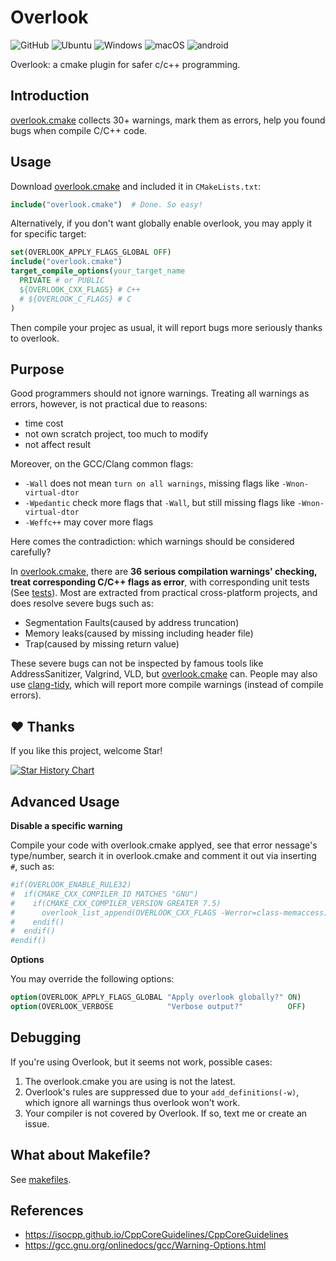 # Overlook

<img alt="GitHub" src="https://img.shields.io/github/license/zchrissirhcz/overlook"> ![Ubuntu](https://img.shields.io/badge/Ubuntu-333333?style=flat&logo=ubuntu) ![Windows](https://img.shields.io/badge/Windows-333333?style=flat&logo=windows&logoColor=blue) ![macOS](https://img.shields.io/badge/-macOS-333333?style=flat&logo=apple) ![android](https://img.shields.io/badge/-Android-333333?style=flat&logo=Android)


Overlook: a cmake plugin for safer c/c++ programming.

## Introduction

[overlook.cmake](overlook.cmake) collects 30+ warnings, mark them as errors, help you found bugs when compile C/C++ code.

## Usage

Download [overlook.cmake](https://github.com/zchrissirhcz/overlook/blob/main/overlook.cmake) and included it in `CMakeLists.txt`:

```cmake
include("overlook.cmake")  # Done. So easy!
```

Alternatively, if you don't want globally enable overlook, you may apply it for specific target:

```cmake
set(OVERLOOK_APPLY_FLAGS_GLOBAL OFF)
include("overlook.cmake")
target_compile_options(your_target_name
  PRIVATE # or PUBLIC
  ${OVERLOOK_CXX_FLAGS} # C++
  # ${OVERLOOK_C_FLAGS} # C
)
```

Then compile your projec as usual, it will report bugs more seriously thanks to overlook.

## Purpose

Good programmers should not ignore warnings. Treating all warnings as errors, however, is not practical due to reasons:
- time cost
- not own scratch project, too much to modify
- not affect result

Moreover, on the GCC/Clang common flags:
- `-Wall` does not mean `turn on all warnings`, missing flags like `-Wnon-virtual-dtor`
- `-Wpedantic` check more flags that `-Wall`, but still missing flags like `-Wnon-virtual-dtor`
- `-Weffc++` may cover more flags

Here comes the contradiction: which warnings should be considered carefully?

In [overlook.cmake](overlook.cmake), there are **36 serious compilation warnings' checking, treat corresponding C/C++ flags as error**, with corresponding unit tests (See [tests](tests)). Most are extracted from practical cross-platform projects, and does resolve severe bugs such as:
- Segmentation Faults(caused by address truncation)
- Memory leaks(caused by missing including header file)
- Trap(caused by missing return value)

These severe bugs can not be inspected by famous tools like AddressSanitizer, Valgrind, VLD, but [overlook.cmake](overlook.cmake) can. People may also use [clang-tidy](https://clang.llvm.org/extra/clang-tidy/), which will report more compile warnings (instead of compile errors).


## ♥️ Thanks

If you like this project, welcome Star!

[![Star History Chart](https://api.star-history.com/svg?repos=zchrissirhcz/overlook&type=Date)](https://star-history.com/#zchrissirhcz/overlook&Date)


## Advanced Usage

**Disable a specific warning**

Compile your code with overlook.cmake applyed, see that error nessage's type/number, search it in overlook.cmake and comment it out via inserting `#`, such as:
```cmake
#if(OVERLOOK_ENABLE_RULE32)
#  if(CMAKE_CXX_COMPILER_ID MATCHES "GNU")
#    if(CMAKE_CXX_COMPILER_VERSION GREATER 7.5)
#      overlook_list_append(OVERLOOK_CXX_FLAGS -Werror=class-memaccess)
#    endif()
#  endif()
#endif()
```

**Options**

You may override the following options:

```cmake
option(OVERLOOK_APPLY_FLAGS_GLOBAL "Apply overlook globally?" ON)
option(OVERLOOK_VERBOSE            "Verbose output?"          OFF)
```

## Debugging

If you're using Overlook, but it seems not work, possible cases:

1. The overlook.cmake you are using is not the latest.
2. Overlook's rules are suppressed due to your `add_definitions(-w)`, which ignore all warnings thus overlook won't work.
3. Your compiler is not covered by Overlook. If so, text me or create an issue.

## What about Makefile?

See [makefiles](makefiles/README.md).

## References

- https://isocpp.github.io/CppCoreGuidelines/CppCoreGuidelines
- https://gcc.gnu.org/onlinedocs/gcc/Warning-Options.html